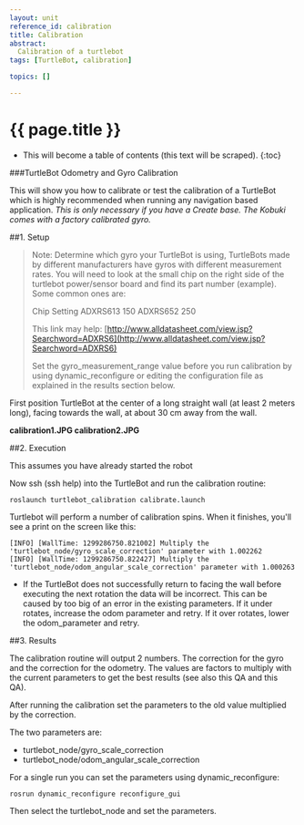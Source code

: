```yaml
---
layout: unit
reference_id: calibration
title: Calibration
abstract:
  Calibration of a turtlebot
tags: [TurtleBot, calibration]

topics: []

---
```


# {{ page.title }}

* This will become a table of contents (this text will be scraped).
{:toc}

###TurtleBot Odometry and Gyro Calibration

This will show you how to calibrate or test the calibration of a TurtleBot which is highly recommended when running any navigation based application. *This is only necessary if you have a Create base. The Kobuki comes with a factory calibrated gyro.*

##1. Setup

>Note: Determine which gyro your TurtleBot is using, TurtleBots made by different manufacturers have gyros with different measurement rates. You will need to look at the small chip on the right side of the turtlebot power/sensor board and find its part number (example). Some common ones are:
> 
>	Chip		Setting
>	ADXRS613	150
>	ADXRS652	250
> 
>This link may help: [http://www.alldatasheet.com/view.jsp?Searchword=ADXRS6](http://www.alldatasheet.com/view.jsp?Searchword=ADXRS6)
> 
>Set the gyro_measurement_range value before you run calibration by using dynamic_reconfigure or editing the configuration file as explained in the results section below.
> 

First position TurtleBot at the center of a long straight wall (at least 2 meters long), facing towards the wall, at about 30 cm away from the wall.

**calibration1.JPG calibration2.JPG**

##2. Execution

This assumes you have already started the robot

Now ssh (ssh help) into the TurtleBot and run the calibration routine:

	roslaunch turtlebot_calibration calibrate.launch

Turtlebot will perform a number of calibration spins. When it finishes, you'll see a print on the screen like this:

	[INFO] [WallTime: 1299286750.821002] Multiply the 'turtlebot_node/gyro_scale_correction' parameter with 1.002262
	[INFO] [WallTime: 1299286750.822427] Multiply the 'turtlebot_node/odom_angular_scale_correction' parameter with 1.000263

* If the TurtleBot does not successfully return to facing the wall before executing the next rotation the data will be incorrect. This can be caused by too big of an error in the existing parameters. If it under rotates, increase the odom parameter and retry. If it over rotates, lower the odom_parameter and retry. 

##3. Results

The calibration routine will output 2 numbers. The correction for the gyro and the correction for the odometry. The values are factors to multiply with the current parameters to get the best results (see also this QA and this QA).

After running the calibration set the parameters to the old value multiplied by the correction.

The two parameters are:

* turtlebot_node/gyro_scale_correction
* turtlebot_node/odom_angular_scale_correction 

For a single run you can set the parameters using dynamic_reconfigure:

	rosrun dynamic_reconfigure reconfigure_gui 

Then select the turtlebot_node and set the parameters. 
